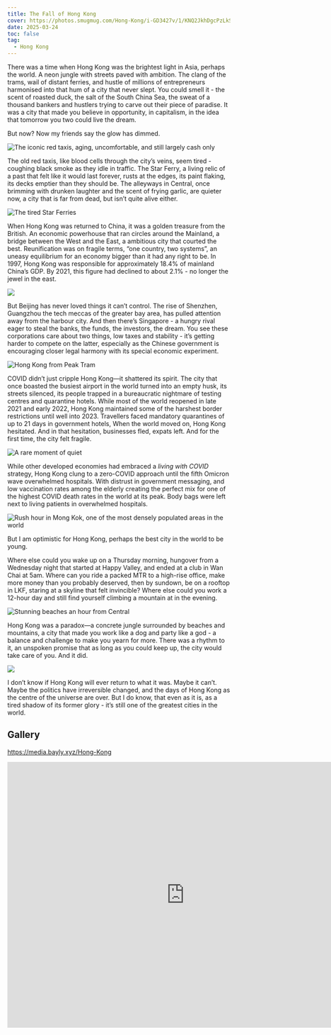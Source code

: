```yaml
---
title: The Fall of Hong Kong
cover: https://photos.smugmug.com/Hong-Kong/i-GD3427v/1/KNQ2JkhDgcPzLkSTsQhkkDGV8W7C8BzDtz8GNJc5L/X4/DSC00160-X4.jpg
date: 2025-03-24
toc: false
tag:
  - Hong Kong
---
```


There was a time when Hong Kong was the brightest light in Asia, perhaps the world. A neon jungle with streets paved with ambition. The clang of the trams, wail of distant ferries, and hustle of millions of entrepreneurs harmonised into that hum of a city that never slept. You could smell it - the scent of roasted duck, the salt of the South China Sea, the sweat of a thousand bankers and hustlers trying to carve out their piece of paradise. It was a city that made you believe in opportunity, in capitalism, in the idea that tomorrow you two could live the dream.

But now? Now my friends say the glow has dimmed.

![The iconic red taxis, aging, uncomfortable, and still largely cash only](https://photos.smugmug.com/Hong-Kong/i-MGtjN4Z/0/M92R26TfcFqw8mbKTLphvTF9ggzc6tv8J2bfC7tMQ/X4/DSC01243-X4.jpg)

The old red taxis, like blood cells through the city’s veins, seem tired - coughing black smoke as they idle in traffic. The Star Ferry, a living relic of a past that felt like it would last forever, rusts at the edges, its paint flaking, its decks emptier than they should be. The alleyways in Central, once brimming with drunken laughter and the scent of frying garlic, are quieter now, a city that is far from dead, but isn’t quite alive either.

![The tired Star Ferries](https://photos.smugmug.com/Hong-Kong/i-KjqQzFH/1/MhmCrpMvpVrnXCL2zH7sC3XDKJM6x9zvL9wnbbJvg/X4/DSC03468-X4.jpg)

When Hong Kong was returned to China, it was a golden treasure from the British. An economic powerhouse that ran circles around the Mainland, a bridge between the West and the East, a ambitious city that courted the best. Reunification was on fragile terms, “one country, two systems”, an uneasy equilibrium for an economy bigger than it had any right to be. In 1997, Hong Kong was responsible for approximately 18.4% of mainland China’s GDP. By 2021, this figure had declined to about 2.1% - no longer the jewel in the east.

![](https://photos.smugmug.com/Hong-Kong/i-x7SmbXT/2/LbMFt3Z6g2tGwBr5sRM7DS3PBgpXMtsFs8jPQ25sn/X4/DSC00246-X4.jpg)

But Beijing has never loved things it can’t control. The rise of Shenzhen, Guangzhou the tech meccas of the greater bay area, has pulled attention away from the harbour city. And then there’s Singapore - a hungry rival eager to steal the banks, the funds, the investors, the dream. You see these corporations care about two things, low taxes and stability - it’s getting harder to compete on the latter, especially as the Chinese government is encouraging closer legal harmony with its special economic experiment.

![Hong Kong from Peak Tram](https://photos.smugmug.com/Hong-Kong/i-SDVDNg2/2/LGC2ZTWMhFmF25tgxqCfkTKNwp8xRjkhnwh4FDt7t/X4/DSC00094-Pano-X4.jpg)

COVID didn’t just cripple Hong Kong—it shattered its spirit. The city that once boasted the busiest airport in the world turned into an empty husk, its streets silenced, its people trapped in a bureaucratic nightmare of testing centres and quarantine hotels. While most of the world reopened in late 2021 and early 2022, Hong Kong maintained some of the harshest border restrictions until well into 2023. Travellers faced mandatory quarantines of up to 21 days in government hotels, When the world moved on, Hong Kong hesitated. And in that hesitation, businesses fled, expats left. And for the first time, the city felt fragile.

![A rare moment of quiet](https://photos.smugmug.com/Hong-Kong/i-C3V9NMZ/1/K2qMhG2rz9fBNMpTjtr4Xmq2C8c5BrwtGVKWvSr4M/X4/IMG_5039-X4.jpg)

While other developed economies had embraced a _living with COVID_ strategy, Hong Kong clung to a zero-COVID approach until the fifth Omicron wave overwhelmed hospitals. With distrust in government messaging, and low vaccination rates among the elderly creating the perfect mix for one of the highest COVID death rates in the world at its peak. Body bags were left next to living patients in overwhelmed hospitals.

![Rush hour in Mong Kok, one of the most densely populated areas in the world](https://photos.smugmug.com/Hong-Kong/i-j2Xw4FX/3/Mjg95NnqHvd84rbqVLzrPn4fKCZmxbXVXcM8MkgBf/X4/DSC00244-X4.jpg)

But I am optimistic for Hong Kong, perhaps the best city in the world to be young.

Where else could you wake up on a Thursday morning, hungover from a Wednesday night that started at Happy Valley, and ended at a club in Wan Chai at 5am. Where can you ride a packed MTR to a high-rise office, make more money than you probably deserved, then by sundown, be on a rooftop in LKF, staring at a skyline that felt invincible? Where else could you work a 12-hour day and still find yourself climbing a mountain at in the evening.

![Stunning beaches an hour from Central](https://photos.smugmug.com/Hong-Kong/i-cts3XjW/0/NVW9tSvJ5dxdjBpwjb3w9CfBhprF56cfjNRHjGmGx/X4/DSC03387-Pano-X4.jpg)

Hong Kong was a paradox—a concrete jungle surrounded by beaches and mountains, a city that made you work like a dog and party like a god - a balance and challenge to make you yearn for more. There was a rhythm to it, an unspoken promise that as long as you could keep up, the city would take care of you. And it did.

![](https://photos.smugmug.com/Hong-Kong/i-LBTR26p/0/MQqzFDwzszKhpvdj7rwDx53BCvKwRkknHBDhvcdNZ/X4/DSC04682-X4.jpg)

I don’t know if Hong Kong will ever return to what it was. Maybe it can’t. Maybe the politics have irreversible changed, and the days of Hong Kong as the centre of the universe are over. But I do know, that even as it is, as a tired shadow of its former glory - it’s still one of the greatest cities in the world.

## Gallery

https://media.bayly.xyz/Hong-Kong

<iframe src="https://media.bayly.xyz/frame/slideshow?key=SKjkrb&speed=3&transition=fade&autoStart=1&captions=0&navigation=0&playButton=0&randomize=0&transitionSpeed=2" width="800" height="600" frameborder="no" scrolling="no"></iframe>
